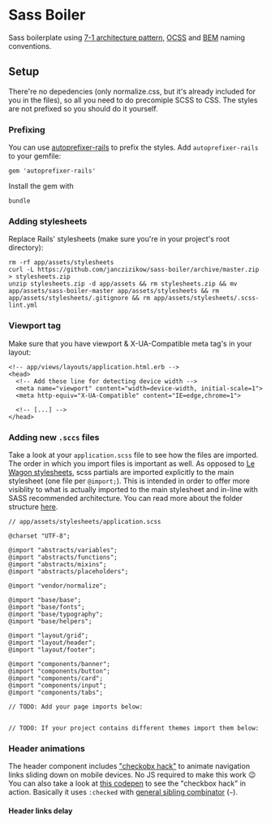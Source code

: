 # Sass Boiler

Sass boilerplate using [7-1 architecture pattern](https://sass-guidelin.es/#the-7-1-pattern), [OCSS](http://thesassway.com/intermediate/using-object-oriented-css-with-sass) and [BEM](http://getbem.com/) naming conventions.

## Setup

There're no depedencies (only normalize.css, but it's already included for you in the files), so all you need to do precomiple SCSS to CSS. The styles are not prefixed so you should do it yourself.

### Prefixing

You can use [autoprefixer-rails](https://github.com/ai/autoprefixer-rails) to prefix the styles. Add `autoprefixer-rails` to your gemfile:

```
gem 'autoprefixer-rails'
```

Install the gem with

```
bundle
```

### Adding stylesheets

Replace Rails' stylesheets (make sure you're in your project's root directory):

```
rm -rf app/assets/stylesheets
curl -L https://github.com/janczizikow/sass-boiler/archive/master.zip > stylesheets.zip
unzip stylesheets.zip -d app/assets && rm stylesheets.zip && mv app/assets/sass-boiler-master app/assets/stylesheets && rm app/assets/stylesheets/.gitignore && rm app/assets/stylesheets/.scss-lint.yml
```

### Viewport tag

Make sure that you have viewport & X-UA-Compatible meta tag's in your layout:

```
<!-- app/views/layouts/application.html.erb -->
<head>
  <!-- Add these line for detecting device width -->
  <meta name="viewport" content="width=device-width, initial-scale=1">
  <meta http-equiv="X-UA-Compatible" content="IE=edge,chrome=1">

  <!-- [...] -->
</head>
```


### Adding new `.sccs` files

Take a look at your `application.scss` file to see how the files are imported. The order in which you import files is important as well. As opposed to [Le Wagon stylesheets](https://github.com/lewagon/rails-stylesheets), scss partials are imported explicitly to the main stylesheet (one file per `@import;`). This is intended in order to offer more visiblity to what is actually imported to the main stylesheet and in-line with SASS recommended architecture. You can read more about the folder structure [here](https://sass-guidelin.es/#the-7-1-pattern).

```
// app/assets/stylesheets/application.scss

@charset "UTF-8";

@import "abstracts/variables";
@import "abstracts/functions";
@import "abstracts/mixins";
@import "abstracts/placeholders";

@import "vendor/normalize";

@import "base/base";
@import "base/fonts";
@import "base/typography";
@import "base/helpers";

@import "layout/grid";
@import "layout/header";
@import "layout/footer";

@import "components/banner";
@import "components/button";
@import "components/card";
@import "components/input";
@import "components/tabs";

// TODO: Add your page imports below:


// TODO: If your project contains different themes import them below:

```

### Header animations

The header component includes ["checkobx hack"](https://css-tricks.com/the-checkbox-hack/) to animate navigation links sliding down on mobile devices. No JS required to make this work :wink: You can also take a look at [this codepen](https://codepen.io/hollow3d/pen/ygBvQw) to see the "checkbox hack" in action. Basically it uses `:checked` with [general sibling combinator](https://developer.mozilla.org/en-US/docs/Web/CSS/General_sibling_selectors) (`~`).

#### Header links delay



